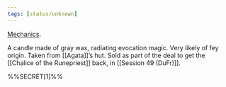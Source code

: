 ```yaml
---
tags: [status/unknown]
---
```


[Mechanics](https://www.dndbeyond.com/magic-items/3819589-black-light-candle). 

A candle made of gray wax, radiating evocation magic. Very likely of fey origin. Taken from [[Agata]]’s hut. Sold as part of the deal to get the [[Chalice of the Runepriest]] back, in [[Session 49 (DuFr)]].

%%SECRET[1]%%